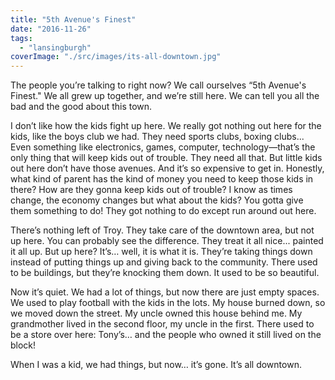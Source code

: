 ```yaml
---
title: "5th Avenue's Finest"
date: "2016-11-26"
tags: 
  - "lansingburgh"
coverImage: "./src/images/its-all-downtown.jpg"
---
```


The people you’re talking to right now? We call ourselves “5th Avenue's Finest." We all grew up together, and we’re still here. We can tell you all the bad and the good about this town.

I don’t like how the kids fight up here. We really got nothing out here for the kids, like the boys club we had. They need sports clubs, boxing clubs... Even something like electronics, games, computer, technology—that’s the only thing that will keep kids out of trouble. They need all that. But little kids out here don’t have those avenues. And it’s so expensive to get in. Honestly, what kind of parent has the kind of money you need to keep those kids in there? How are they gonna keep kids out of trouble? I know as times change, the economy changes but what about the kids? You gotta give them something to do! They got nothing to do except run around out here.

There’s nothing left of Troy. They take care of the downtown area, but not up here. You can probably see the difference. They treat it all nice... painted it all up. But up here? It’s… well, it is what it is. They’re taking things down instead of putting things up and giving back to the community. There used to be buildings, but they’re knocking them down. It used to be so beautiful.

Now it’s quiet. We had a lot of things, but now there are just empty spaces. We used to play football with the kids in the lots. My house burned down, so we moved down the street. My uncle owned this house behind me. My grandmother lived in the second floor, my uncle in the first. There used to be a store over here: Tony’s… and the people who owned it still lived on the block!

When I was a kid, we had things, but now… it’s gone. It’s all downtown.
